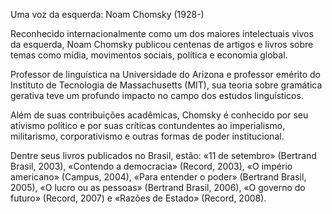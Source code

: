Uma voz da esquerda: Noam Chomsky (1928-)

Reconhecido internacionalmente como um dos maiores intelectuais vivos da esquerda, Noam Chomsky publicou centenas de artigos e livros sobre temas como mídia, movimentos sociais, política e economia global.

Professor de  linguística na Universidade do Arizona e professor emérito do Instituto de Tecnologia de Massachusetts (MIT), sua teoria sobre gramática gerativa teve um profundo impacto no campo dos estudos linguísticos. 

Além de suas contribuições acadêmicas, Chomsky é conhecido por seu ativismo político e por suas críticas contundentes ao imperialismo, militarismo, corporativismo e outras formas de poder institucional.

Dentre seus livros publicados no Brasil, estão: «11 de setembro» (Bertrand Brasil, 2003),  «Contendo a democracia» (Record, 2003), «O império americano» (Campus, 2004), «Para entender o poder» (Bertrand
Brasil, 2005), «O lucro ou as pessoas» (Bertrand Brasil, 2006), «O
governo do futuro» (Record, 2007) e  «Razões de Estado» (Record, 2008).

